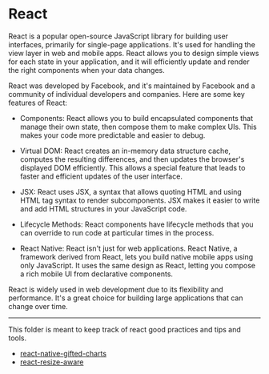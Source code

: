 # React

React is a popular open-source JavaScript library for building user interfaces,
primarily for single-page applications. It's used for handling the view layer
in web and mobile apps. React allows you to design simple views for each state
in your application, and it will efficiently update and render the right
components when your data changes.

React was developed by Facebook, and it's maintained by Facebook and a community
of individual developers and companies. Here are some key features of React:

- Components: React allows you to build encapsulated components that manage
their own state, then compose them to make complex UIs. This makes your code
more predictable and easier to debug.

- Virtual DOM: React creates an in-memory data structure cache, computes the
resulting differences, and then updates the browser's displayed DOM efficiently.
This allows a special feature that leads to faster and efficient updates
of the user interface.

- JSX: React uses JSX, a syntax that allows quoting HTML and using HTML tag
syntax to render subcomponents. JSX makes it easier to write and add HTML
structures in your JavaScript code.

- Lifecycle Methods: React components have lifecycle methods that you can
override to run code at particular times in the process.

- React Native: React isn't just for web applications. React Native, a framework
derived from React, lets you build native mobile apps using only JavaScript.
It uses the same design as React, letting you compose a rich mobile UI from
declarative components.

React is widely used in web development due to its flexibility and performance.
It's a great choice for building large applications that can change over time.

---

This folder is meant to keep track of react good practices and tips and tools.

- [react-native-gifted-charts](react-native-gifted-charts/react-native-gifted-charts.md)
- [react-resize-aware](react-resize-aware/react-resize-aware.md)
